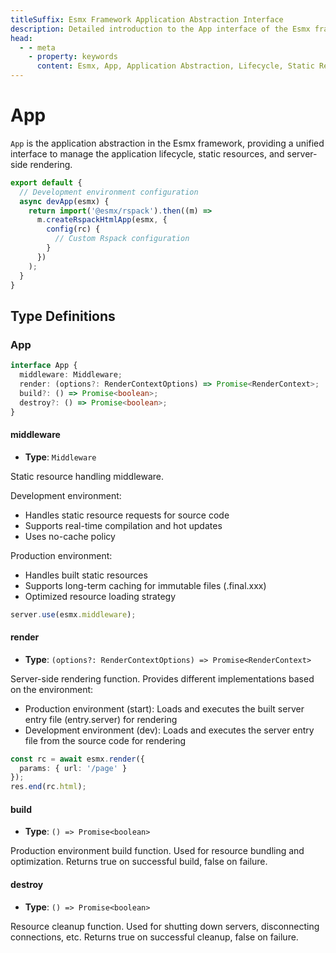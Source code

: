 ```yaml
---
titleSuffix: Esmx Framework Application Abstraction Interface
description: Detailed introduction to the App interface of the Esmx framework, including application lifecycle management, static resource handling, and server-side rendering functionality, helping developers understand and use core application features.
head:
  - - meta
    - property: keywords
      content: Esmx, App, Application Abstraction, Lifecycle, Static Resources, Server-Side Rendering, API
---
```


# App

`App` is the application abstraction in the Esmx framework, providing a unified interface to manage the application lifecycle, static resources, and server-side rendering.

```ts title="entry.node.ts"
export default {
  // Development environment configuration
  async devApp(esmx) {
    return import('@esmx/rspack').then((m) =>
      m.createRspackHtmlApp(esmx, {
        config(rc) {
          // Custom Rspack configuration
        }
      })
    );
  }
}
```

## Type Definitions
### App

```ts
interface App {
  middleware: Middleware;
  render: (options?: RenderContextOptions) => Promise<RenderContext>;
  build?: () => Promise<boolean>;
  destroy?: () => Promise<boolean>;
}
```

#### middleware

- **Type**: `Middleware`

Static resource handling middleware.

Development environment:
- Handles static resource requests for source code
- Supports real-time compilation and hot updates
- Uses no-cache policy

Production environment:
- Handles built static resources
- Supports long-term caching for immutable files (.final.xxx)
- Optimized resource loading strategy

```ts
server.use(esmx.middleware);
```

#### render

- **Type**: `(options?: RenderContextOptions) => Promise<RenderContext>`

Server-side rendering function. Provides different implementations based on the environment:
- Production environment (start): Loads and executes the built server entry file (entry.server) for rendering
- Development environment (dev): Loads and executes the server entry file from the source code for rendering

```ts
const rc = await esmx.render({
  params: { url: '/page' }
});
res.end(rc.html);
```

#### build

- **Type**: `() => Promise<boolean>`

Production environment build function. Used for resource bundling and optimization. Returns true on successful build, false on failure.

#### destroy

- **Type**: `() => Promise<boolean>`

Resource cleanup function. Used for shutting down servers, disconnecting connections, etc. Returns true on successful cleanup, false on failure.